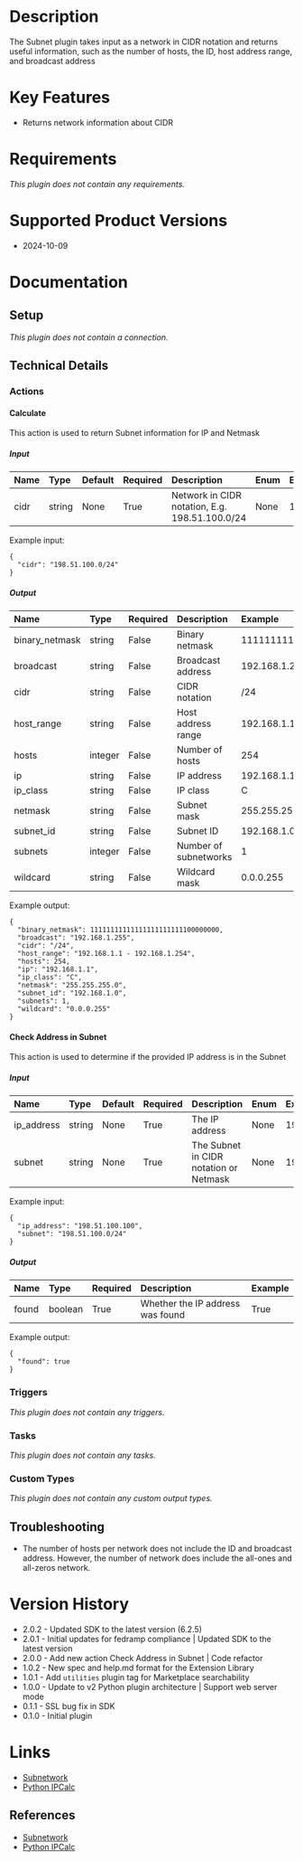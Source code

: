 # Description

The Subnet plugin takes input as a network in CIDR notation and returns useful information, such as the number of hosts, the ID, host address range, and broadcast address

# Key Features

* Returns network information about CIDR

# Requirements
  
*This plugin does not contain any requirements.*

# Supported Product Versions

* 2024-10-09

# Documentation

## Setup
  
*This plugin does not contain a connection.*

## Technical Details

### Actions


#### Calculate

This action is used to return Subnet information for IP and Netmask

##### Input

|Name|Type|Default|Required|Description|Enum|Example|Placeholder|Tooltip|
| :--- | :--- | :--- | :--- | :--- | :--- | :--- | :--- | :--- |
|cidr|string|None|True|Network in CIDR notation, E.g. 198.51.100.0/24|None|198.51.100.0/24|None|None|
  
Example input:

```
{
  "cidr": "198.51.100.0/24"
}
```

##### Output

|Name|Type|Required|Description|Example|
| :--- | :--- | :--- | :--- | :--- |
|binary_netmask|string|False|Binary netmask|11111111111111111111111100000000|
|broadcast|string|False|Broadcast address|192.168.1.255|
|cidr|string|False|CIDR notation|/24|
|host_range|string|False|Host address range|192.168.1.1 - 192.168.1.254|
|hosts|integer|False|Number of hosts|254|
|ip|string|False|IP address|192.168.1.1|
|ip_class|string|False|IP class|C|
|netmask|string|False|Subnet mask|255.255.255.0|
|subnet_id|string|False|Subnet ID|192.168.1.0|
|subnets|integer|False|Number of subnetworks|1|
|wildcard|string|False|Wildcard mask|0.0.0.255|
  
Example output:

```
{
  "binary_netmask": 11111111111111111111111100000000,
  "broadcast": "192.168.1.255",
  "cidr": "/24",
  "host_range": "192.168.1.1 - 192.168.1.254",
  "hosts": 254,
  "ip": "192.168.1.1",
  "ip_class": "C",
  "netmask": "255.255.255.0",
  "subnet_id": "192.168.1.0",
  "subnets": 1,
  "wildcard": "0.0.0.255"
}
```

#### Check Address in Subnet

This action is used to determine if the provided IP address is in the Subnet

##### Input

|Name|Type|Default|Required|Description|Enum|Example|Placeholder|Tooltip|
| :--- | :--- | :--- | :--- | :--- | :--- | :--- | :--- | :--- |
|ip_address|string|None|True|The IP address|None|198.51.100.100|None|None|
|subnet|string|None|True|The Subnet in CIDR notation or Netmask|None|198.51.100.0/24|None|None|
  
Example input:

```
{
  "ip_address": "198.51.100.100",
  "subnet": "198.51.100.0/24"
}
```

##### Output

|Name|Type|Required|Description|Example|
| :--- | :--- | :--- | :--- | :--- |
|found|boolean|True|Whether the IP address was found|True|
  
Example output:

```
{
  "found": true
}
```
### Triggers
  
*This plugin does not contain any triggers.*
### Tasks
  
*This plugin does not contain any tasks.*

### Custom Types
  
*This plugin does not contain any custom output types.*

## Troubleshooting

* The number of hosts per network does not include the ID and broadcast address. However, the number of network does include the all-ones and all-zeros network.

# Version History

* 2.0.2 - Updated SDK to the latest version (6.2.5)
* 2.0.1 - Initial updates for fedramp compliance | Updated SDK to the latest version
* 2.0.0 - Add new action Check Address in Subnet | Code refactor
* 1.0.2 - New spec and help.md format for the Extension Library
* 1.0.1 - Add `utilities` plugin tag for Marketplace searchability
* 1.0.0 - Update to v2 Python plugin architecture | Support web server mode
* 0.1.1 - SSL bug fix in SDK
* 0.1.0 - Initial plugin

# Links

* [Subnetwork](https://en.wikipedia.org/wiki/Subnetwork)
* [Python IPCalc](https://github.com/tehmaze/ipcalc)

## References

* [Subnetwork](https://en.wikipedia.org/wiki/Subnetwork)
* [Python IPCalc](https://github.com/tehmaze/ipcalc)
